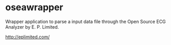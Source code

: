 oseawrapper
===========

Wrapper application to parse a input data file through the Open Source ECG Analyzer by E. P. Limited.


http://eplimited.com/
